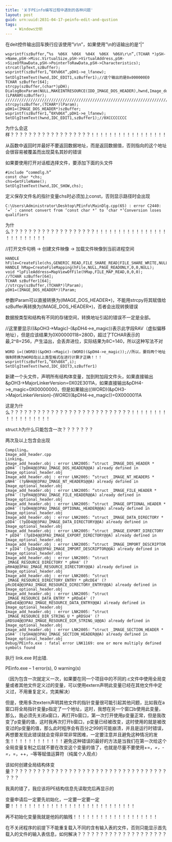 ```yaml
---
title: '关于PEinfo编写过程中遇到的各种问题'
layout: post
guid: urn:uuid:2031-04-17-peinfo-edit-and-qustion
tags:
    - Windows分析
---
```


在deit控件输出回车换行应该使用”\r\n”，如果使用”\n的话输出的是“|”

    wsprintf(szBuffer,”%s  %06X  %06X  %04X  %06X  %06X\r\n”,(TCHAR *)pSH->Name,pSH->Misc.VirtualSize,pSH->VirtualAddress,pSH->SizeOfRawData,pSH->PointerToRawData,pSH->Characteristics);
	strcat(lpText,szBuffer);
	wsprintf(szBuffer1,”0X%06X”,pDH1->e_lfanew);
	SetDlgItemText(hwnd,IDC_EDIT1,szBuffer1);//这个输出的是0x000000E0
	TCHAR szBuffer[64];
	strcpy(szBuffer,(char*)pDH);
	DialogBoxParam(NULL,MAKEINTRESOURCE(IDD_IMAGE_DOS_HEADER),hwnd,Image_dos_header_Proc,(LPARAM)szBuffer);
	/////////////////////////////////////////////////////////////////////////////////////////////////////////
	strcpy(szBuffer,(TCHAR*)lParam);
	pDH1=(IMAGE_DOS_HEADER*)szBuffer;
	wsprintf(szBuffer1,”0X%06X”,pDH1->e_lfanew);
	SetDlgItemText(hwnd,IDC_EDIT1,szBuffer1);//0XCCCCCCCC

为什么会这样？？？？？？？？？？？？？？？？？？！！！！！！！！！！！！！！！！！

从函数中返回时并最好不要返回数据地址，而是返回数据值，否则指向的这个地址会很容易被覆盖而出现莫名其妙的错误

如果要使用打开对话框选择文件，要添加下面的头文件

	#include “commdlg.h”
    const char *chs;
	chs=GetFileName();
	SetDlgItemText(hwnd,IDC_SHOW,chs);

定义保存文件名的指针变量chs时必须加上const，否则显示路径时会出现

    C:\Users\Administrator\Desktop\PEinfo\MainDlg.cpp(65) : error C2440: ‘=’ : cannot convert from ‘const char *’ to ‘char *’Conversion loses qualifiers

为什么？？？？？？？？？？？？？？？？？？？！！！！！！！！！！！！！！！！！！！！！！！！！

//打开文件句柄 -> 创建文件映像 -> 加载文件映像到当前进程空间

	HANDLE hFile=CreateFile(chs,GENERIC_READ,FILE_SHARE_READ|FILE_SHARE_WRITE,NULL,OPEN_EXISTING,FILE_ATTRIBUTE_NORMAL,NULL);
	HANDLE hMap=CreateFileMapping(hFile,NULL,PAGE_READONLY,0,0,NULL);
	void *lpFileAddress=MapViewOfFile(hMap,FILE_MAP_READ,0,0,0);
	//TCHAR szBuffer[64];
	TCHAR szBuffer1[64];
	//strcpy(szBuffer,(TCHAR*)lParam);
	pDH1=(IMAGE_DOS_HEADER*)lParam;

参数lParam可以直接转换为(IMAGE_DOS_HEADER*)，不能用strcpy将其赋值给szBuffer再转换为(IMAGE_DOS_HEADER*)，否者会出现转换错误

数据按类型和结构有不同的存储空间，转换地址引起的错误不一定是全部。

//这里要显示((&pOH3->Magic)-(&pDH4->e_magic))表示此字段RAV（虚拟偏移地址），但是应该结果为0X00000118=280D，超过了TCHAR表示的最,2^8=256，产生溢出，会丢弃进位，实际结果为8C=140，所以这种写法不对

	WORD i=((WORD)(&pOH3->Magic)-(WORD)(&pDH4->e_magic));//所以，要将两个地址强制转换为WORD及以上类型格式在进行计算才正确！！！
	wsprintf(szBuffer1,”0X%08X”,i);
	SetDlgItemText(hwnd,IDC_EDIT3,szBuffer1)

新建一个头文件，声明所有结构体变量，加到附加段文件头，如果直接输出&pOH3->MajorLinkerVersion=0X02E3011A，如果直接输出&pDH4->e_magic=0X00000000，但是如果输出((WORD)(&pOH3->MajorLinkerVersion)-(WORD)(&pDH4->e_magic))=0X0000011A

这是为什么？？？？？？？？？？？？？？？？？？？？？？？？？？？！！！！！！！！！！！！！！！！！！

struct.h为什么只能包含一次？？？？？？？

两次及以上包含会出现

	Compiling…
	Image_add_header.cpp
	Linking…
	Image_add_header.obj : error LNK2005: “struct _IMAGE_DOS_HEADER * pDH4″ (?pDH4@@3PAU_IMAGE_DOS_HEADER@@A) already defined in Image_optional_header.obj
	Image_add_header.obj : error LNK2005: “struct _IMAGE_NT_HEADERS * pNH4″ (?pNH4@@3PAU_IMAGE_NT_HEADERS@@A) already defined in Image_optional_header.obj
	Image_add_header.obj : error LNK2005: “struct _IMAGE_FILE_HEADER * pFH4″ (?pFH4@@3PAU_IMAGE_FILE_HEADER@@A) already defined in Image_optional_header.obj
	Image_add_header.obj : error LNK2005: “struct _IMAGE_OPTIONAL_HEADER * pOH4″ (?pOH4@@3PAU_IMAGE_OPTIONAL_HEADER@@A) already defined in Image_optional_header.obj
	Image_add_header.obj : error LNK2005: “struct _IMAGE_DATA_DIRECTORY * pDD4″ (?pDD4@@3PAU_IMAGE_DATA_DIRECTORY@@A) already defined in Image_optional_header.obj
	Image_add_header.obj : error LNK2005: “struct _IMAGE_EXPORT_DIRECTORY * pED4″ (?pED4@@3PAU_IMAGE_EXPORT_DIRECTORY@@A) already defined in Image_optional_header.obj
	Image_add_header.obj : error LNK2005: “struct _IMAGE_IMPORT_DESCRIPTOR * pID4″ (?pID4@@3PAU_IMAGE_IMPORT_DESCRIPTOR@@A) already defined in Image_optional_header.obj
	Image_add_header.obj : error LNK2005: “struct _IMAGE_RESOURCE_DIRECTORY * pRH4″ (?pRH4@@3PAU_IMAGE_RESOURCE_DIRECTORY@@A) already defined in Image_optional_header.obj
	Image_add_header.obj : error LNK2005: “struct _IMAGE_RESOURCE_DIRECTORY_ENTRY * pRcDE4″ (?pRcDE4@@3PAU_IMAGE_RESOURCE_DIRECTORY_ENTRY@@A) already defined in Image_optional_header.obj
	Image_add_header.obj : error LNK2005: “struct _IMAGE_RESOURCE_DATA_ENTRY * pRDaE4″ (?pRDaE4@@3PAU_IMAGE_RESOURCE_DATA_ENTRY@@A) already defined in Image_optional_header.obj
	Image_add_header.obj : error LNK2005: “struct _IMAGE_RESOURCE_DIR_STRING_U * pRDSU4″ (?pRDSU4@@3PAU_IMAGE_RESOURCE_DIR_STRING_U@@A) already defined in Image_optional_header.obj
	Image_add_header.obj : error LNK2005: “struct _IMAGE_SECTION_HEADER * pSH4″ (?pSH4@@3PAU_IMAGE_SECTION_HEADER@@A) already defined in Image_optional_header.obj
	Debug/PEinfo.exe : fatal error LNK1169: one or more multiply defined symbols found

执行 link.exe 时出错.

PEinfo.exe – 1 error(s), 0 warning(s)


（因为包含一次就定义一次，如果要在同一个项目中的不同的.c文件中使用全局变量或者其他文件定义过的变量，可以使用extern声明此变量已经在其他文件中定义过，不用重复定义，完美解决）

但是，使用多次extern声明其他文件的指针变量很可能引起其他问题，比如我在a窗口将全局指针变量p指定了一个地址，这时，我想在另一个窗口b使用此变量，那么，我必须先关闭a窗口，再打开b窗口，第一次打开使用p变量正常，但是我改变了p变量的值，这时我再次打开b窗口，p变量已经被改变，这时使用的就是被改变过的p变量的值，那么此时程序会有百分之99的可能崩溃，并且是运行时错误，再想要发现此错误就会变得非常非常困难，一定要注意并且避免这种情况的发生！！！！！！！！！！！！避免这种错误的最好的方法是当我们在第一次给这个全局变量复制之后就不要在改变这个变量的值了，也就是尽量不要使用+=，*=，-=，*=，++，–等等赋值运算符（纯属个人观点）

该如何创建全局结构体变量？？？？？？？？？？？？？？？？？？？？？？？？？？？？？？？？？？？？？？

我真的错了，我应该将PE结构信息先读取完后再显示的

变量申请后一定要先初始化，一定要一定要一定要！！！！！！！！！！！！！！！！！！！！！！！！！！！！

再不初始化变量我就是他妈的脑残！！！！！！！！！！！！！！！！！！！

在不关闭程序的前提下不能重复载入不同的含有输入表的文件，否则只能显示首先载入的文件的输入表信息，如何解决？？？？？？？？？？？？？？？？？？？？